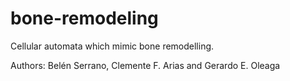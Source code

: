 # bone-remodeling
Cellular automata which mimic bone remodelling.

Authors: Belén Serrano, Clemente F. Arias and Gerardo E. Oleaga
